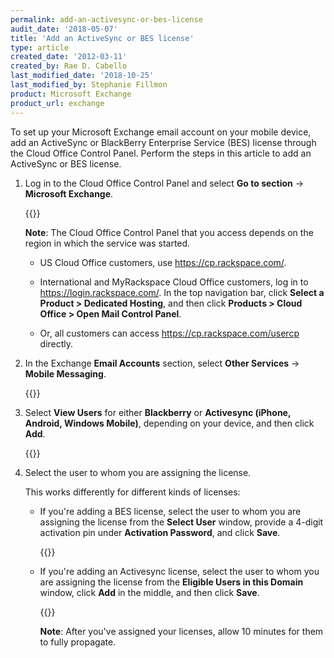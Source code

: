 ```yaml
---
permalink: add-an-activesync-or-bes-license
audit_date: '2018-05-07'
title: 'Add an ActiveSync or BES license'
type: article
created_date: '2012-03-11'
created_by: Rae D. Cabello
last_modified_date: '2018-10-25'
last_modified_by: Stephanie Fillmon
product: Microsoft Exchange
product_url: exchange
---
```


To set up your Microsoft Exchange email account on your mobile device,
add an ActiveSync or BlackBerry Enterprise Service (BES)
license through the Cloud Office Control Panel. Perform the steps in
this article to add an ActiveSync or BES license.

1. Log in to the Cloud Office Control Panel and select **Go to section** ->
   **Microsoft Exchange**.

   {{<image src="EAActivesyncBES.png" alt="" title="">}}

   **Note**: The Cloud Office Control Panel that you access depends on the
   region in which the service was started.

   - US Cloud Office customers, use <https://cp.rackspace.com/>.

   - International and MyRackspace Cloud Office customers, log in to
     <https://login.rackspace.com/>. In the top navigation bar, click **Select a Product > Dedicated Hosting**, and then click **Products > Cloud Office > Open Mail Control Panel**.

   - Or, all customers can
     access <https://cp.rackspace.com/usercp> directly.

2. In the Exchange **Email Accounts** section, select **Other Services** -> **Mobile
   Messaging**.

   {{<image src="EAActivesyncBes2.png" alt="" title="">}}

3. Select **View Users** for either **Blackberry** or **Activesync
   (iPhone, Android, Windows Mobile)**, depending on your device, and
   then click **Add**.

   {{<image src="EAActivesyncBes3.png" alt="" title="">}}

4. Select the user to whom you are assigning the license.

   This works differently for different kinds of licenses:

   - If you're adding a BES license, select the user to whom you are
     assigning the license from the **Select User** window, provide a
     4-digit activation pin under **Activation Password**, and click
     **Save**.

     {{<image src="EAActivesyncBes5.png" alt="" title="">}}

   - If you're adding an Activesync license, select the user to whom
     you are assigning the license from the **Eligible Users in this Domain**
     window, click **Add** in the middle, and then click **Save**.

     {{<image src="EAActivesyncBes6.png" alt="" title="">}}

     **Note**: After you've assigned your licenses, allow 10 minutes for
     them to fully propagate.
